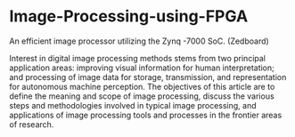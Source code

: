 # Image-Processing-using-FPGA
An efficient image processor utilizing the Zynq -7000 SoC. (Zedboard)

Interest in digital image processing methods stems from two principal application areas:
improving visual information for human interpretation; and processing of image data for
storage, transmission, and representation for autonomous machine perception. The
objectives of this article are to define the meaning and scope of image processing, discuss
the various steps and methodologies involved in typical image processing, and applications
of image processing tools and processes in the frontier areas of research.
